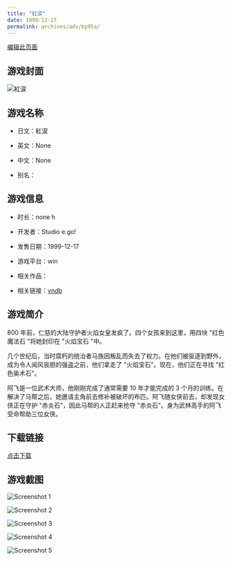 ```yaml
---
title: "紅涙"
date: 1999-12-17
permalink: archives/adv/bp95a/
---
```

[编辑此页面](https://github.com/ACG-3/ADV3-source/blob/main/source/_posts/%E7%B4%85%E6%B6%99.md)

## 游戏封面

![紅涙](https://pan.timero.xyz/d/onedrive/img_lib_001/%E7%B4%85%E6%B6%99_cover.avif)


## 游戏名称

- 日文：紅涙
- 英文：None
- 中文：None

- 别名：


## 游戏信息

- 时长：none h
- 开发者：Studio e.go!
- 发售日期：1999-12-17
- 游戏平台：win
- 相关作品：

- 相关链接：[vndb](https://vndb.org/v2535)


## 游戏简介

800 年前，仁慈的大陆守护者火焰女皇发疯了。四个女孩来到这里，用四块 "红色魔法石 "将她封印在 "火焰宝石 "中。

几个世纪后，当时腐朽的统治者马族因叛乱而失去了权力。在他们被驱逐到野外，成为令人闻风丧胆的强盗之前，他们拿走了 "火焰宝石"。现在，他们正在寻找 "红色奥术石"。

阿飞是一位武术大师，他刚刚完成了通常需要 10 年才能完成的 3 个月的训练。在解决了马帮之后，她邀请主角前去修补被破坏的布匹。阿飞随女侠前去，却发现女侠正在守护 "赤炎石"，因此马帮的人正赶来抢夺 "赤炎石"。身为武林高手的阿飞受命帮助三位女侠。


## 下载链接

[点击下载](https://pan.timero.xyz/onedrive/adv_lib_001/%E7%B4%85%E6%B6%99)


## 游戏截图


![Screenshot 1](https://pan.timero.xyz/d/onedrive/img_lib_001/%E7%B4%85%E6%B6%99_Screenshot_1.avif)

![Screenshot 2](https://pan.timero.xyz/d/onedrive/img_lib_001/%E7%B4%85%E6%B6%99_Screenshot_2.avif)

![Screenshot 3](https://pan.timero.xyz/d/onedrive/img_lib_001/%E7%B4%85%E6%B6%99_Screenshot_3.avif)

![Screenshot 4](https://pan.timero.xyz/d/onedrive/img_lib_001/%E7%B4%85%E6%B6%99_Screenshot_4.avif)

![Screenshot 5](https://pan.timero.xyz/d/onedrive/img_lib_001/%E7%B4%85%E6%B6%99_Screenshot_5.avif)

